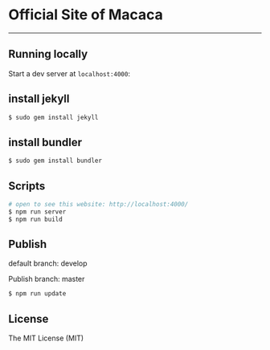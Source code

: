 # Official Site of Macaca

---

## Running locally

Start a dev server at `localhost:4000`:

## install jekyll

``` bash
$ sudo gem install jekyll
```

## install bundler

``` bash
$ sudo gem install bundler
```

## Scripts

``` bash
# open to see this website: http://localhost:4000/
$ npm run server
$ npm run build
```

## Publish

default branch: develop

Publish branch: master

``` bash
$ npm run update
```

## License

The MIT License (MIT)
